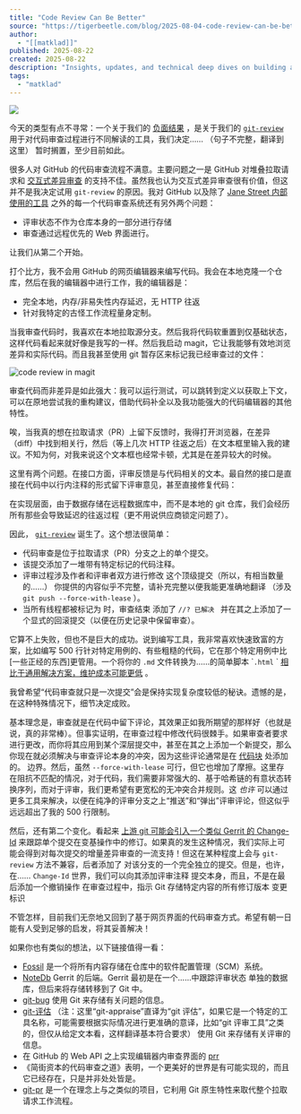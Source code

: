 ```yaml
---
title: "Code Review Can Be Better"
source: "https://tigerbeetle.com/blog/2025-08-04-code-review-can-be-better/"
author:
  - "[[matklad]]"
published: 2025-08-22
created: 2025-08-22
description: "Insights, updates, and technical deep dives on building a high-performance financial transactions database."
tags:
  - "matklad"
---
```

![](https://tigerbeetle.com/blog/2025-08-04-code-review-can-be-better/banner.webp)

今天的类型有点不寻常：一个关于我们的 [负面结果](https://github.com/tigerbeetle/tigerbeetle/pull/3129) ，是关于我们的 [`git-review`](https://github.com/tigerbeetle/tigerbeetle/pull/2732) 用于对代码审查过程进行不同解读的工具，我们决定…… （句子不完整，翻译到这里） 暂时搁置，至少目前如此。

很多人对 GitHub 的代码审查流程不满意。主要问题之一是 GitHub 对堆叠拉取请求和 [交互式差异审查](https://gist.github.com/thoughtpolice/9c45287550a56b2047c6311fbadebed2) 的支持不佳。虽然我也认为交互式差异审查很有价值，但这并不是我决定试用 `git-review` 的原因。我对 GitHub 以及除了 [Jane Street 内部使用的工具](https://www.janestreet.com/tech-talks/janestreet-code-review/) 之外的每一个代码审查系统还有另外两个问题：

- 评审状态不作为仓库本身的一部分进行存储
- 审查通过远程优先的 Web 界面进行。

让我们从第二个开始。

打个比方，我不会用 GitHub 的网页编辑器来编写代码。我会在本地克隆一个仓库，然后在我的编辑器中进行工作，我的编辑器是：

- 完全本地，内存/非易失性内存延迟，无 HTTP 往返
- 针对我特定的古怪工作流程量身定制。

当我审查代码时，我喜欢在本地拉取源分支。然后我将代码软重置到仅基础状态，这样代码看起来就好像是我写的一样。然后我启动 magit，它让我能够有效地浏览差异和实际代码。而且我甚至使用 git 暂存区来标记我已经审查过的文件：

![code review in magit](https://tigerbeetle.com/blog/2025-08-04-code-review-can-be-better/magit-review.webp)

审查代码而非差异是如此强大：我可以运行测试，可以跳转到定义以获取上下文，可以在原地尝试我的重构建议，借助代码补全以及我功能强大的代码编辑器的其他特性。

唉，当我真的想在拉取请求（PR）上留下反馈时，我得打开浏览器，在差异（diff）中找到相关行，然后（等上几次 HTTP 往返之后）在文本框里输入我的建议。不知为何，对我来说这个文本框也经常卡顿，尤其是在差异较大的时候。

这里有两个问题。在接口方面，评审反馈是与代码相关的文本。最自然的接口是直接在代码中以行内注释的形式留下评审意见，甚至直接修复代码：

在实现层面，由于数据存储在远程数据库中，而不是本地的 git 仓库，我们会经历所有那些会导致延迟的往返过程（更不用说供应商锁定问题了）。

因此， [`git-review`](https://github.com/tigerbeetle/tigerbeetle/pull/2732) 诞生了。这个想法很简单：

- 代码审查是位于拉取请求（PR）分支之上的单个提交。
- 该提交添加了一堆带有特定标记的代码注释。
- 评审过程涉及作者和评审者双方进行修改 这个顶级提交（所以，有相当数量的……） 你提供的内容似乎不完整，请补充完整以便我能更准确地翻译 （涉及 `git push --force-with-lease` ）。
- 当所有线程都被标记为 时，审查结束 添加了 `//? 已解决 ` 并在其之上添加了一个显式的回滚提交（以便在历史记录中保留审查）。

它算不上失败，但也不是巨大的成功。说到编写工具，我非常喜欢快速致富的方案，比如编写 500 行针对特定用例的、有些粗糙的代码，它在那个特定用例中比\[一些正经的东西\]更管用。一个将你的 `.md` 文件转换为……的简单脚本 \``.html` \` [相比于通用解决方案，维护成本可能更低](https://tigerbeetle.com/blog/2025-02-27-why-we-designed-tigerbeetles-docs-from-scratch/) 。

我曾希望“代码审查就只是一次提交”会是保持实现复杂度较低的秘诀。遗憾的是，在这种特殊情况下，细节决定成败。

基本理念是，审查就是在代码中留下评论，其效果正如我所期望的那样好（也就是说，真的非常棒）。但事实证明，在审查过程中修改代码很棘手。如果审查者要求进行更改，而你将其应用到某个深层提交中，甚至在其之上添加一个新提交，那么你现在就必须解决与审查评论本身的冲突，因为这些评论通常是在 [代码块](https://git-scm.com/book/en/v2/Git-Tools-Interactive-Staging) 处添加的。 边界。然后，虽然 `--force-with-lease` 可行，但它也增加了摩擦。这里存在阻抗不匹配的情况，对于代码，我们需要非常强大的、基于哈希链的有意状态转换序列，而对于评审，我们更希望有更宽松的无冲突合并规则。这 *也许* 可以通过更多工具来解决，以便在纯净的评审分支之上“推送”和“弹出”评审评论，但这似乎远远超出了我的 500 行限制。

然后，还有第二个变化。看起来 [上游 git 可能会引入一个类似 Gerrit 的 Change-Id](https://lore.kernel.org/git/CAESOdVAspxUJKGAA58i0tvks4ZOfoGf1Aa5gPr0FXzdcywqUUw@mail.gmail.com/T/#u) 来跟踪单个提交在变基操作中的修订。如果真的发生这种情况，我们实际上可能会得到对每次提交的增量差异审查的一流支持！但这在某种程度上会与 `git-review` 方法不兼容，后者添加了 对该分支的一个完全独立的提交。但是，也许，在…… `Change-Id` 世界，我们可以向其添加评审注释 提交本身，而且，不是在最后添加一个撤销操作 在审查过程中，指示 Git 存储特定内容的所有修订版本 变更标识

不管怎样，目前我们无奈地又回到了基于网页界面的代码审查方式。希望有朝一日能有人受到足够的启发，将其妥善解决！

如果你也有类似的想法，以下链接值得一看：

- [Fossil](https://fossil-scm.org/home/doc/trunk/www/index.wiki) 是一个将所有内容存储在仓库中的软件配置管理（SCM）系统。
- [NoteDb](https://gerrit-review.googlesource.com/Documentation/note-db.html) Gerrit 的后端。Gerrit 最初是在一个……中跟踪评审状态 单独的数据库，但后来将存储转移到了 Git 中。
- [git-bug](https://github.com/git-bug/git-bug) 使用 Git 来存储有关问题的信息。
- [git-评估](https://github.com/google/git-appraise) （注：这里“git-appraise”直译为“git 评估”，如果它是一个特定的工具名称，可能需要根据实际情况进行更准确的意译，比如“git 评审工具”之类的，但仅从给定文本看，这样翻译基本符合要求） 使用 Git 来存储有关评审的信息。
- 在 GitHub 的 Web API 之上实现编辑器内审查界面的 [prr](https://doc.dxuuu.xyz/prr/index.html)
- 《简街资本的代码审查之道》表明，一个更美好的世界是有可能实现的，而且它已经存在，只是并非处处皆是。
- [git-pr](https://pr.pico.sh/) 是一个在理念上与之类似的项目，它利用 Git 原生特性来取代整个拉取请求工作流程。